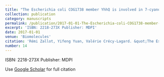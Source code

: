 ```yaml
---
title: "The Escherichia coli COG1738 member YhhQ is involved in 7-cyanodeazaguanine (preQ0) transport"
collection: publication
category: manuscripts
permalink: /publication/2017-01-01-The-Escherichia-coli-COG1738-member-YhhQ-is-involved-in-7-cyanodeazaguanine-preQ0-transport
excerpt: 'ISBN: 2218-273X Publisher: MDPI'
date: 2017-01-01
venue: 'Biomolecules'
citation: 'Rémi Zallot, Yifeng Yuan, Valérie Crécy-Lagard. &quot;The Escherichia coli COG1738 member YhhQ is involved in 7-cyanodeazaguanine (preQ0) transport.&quot; Biomolecules, 2017.'
number: 14
---
```

ISBN: 2218-273X Publisher: MDPI

Use [Google Scholar](https://scholar.google.com/scholar?q=The+{Escherichia}+coli+{COG1738}+member+{YhhQ}+is+involved+in+7-cyanodeazaguanine+({preQ0})+transport) for full citation
